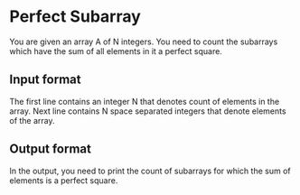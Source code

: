 # Perfect Subarray

You are given an array A of N integers. You need to count the subarrays which have the sum of all elements in it a perfect square.

## Input format

The first line contains an integer N that denotes count of elements in the array. Next line contains N space separated integers that denote elements of the array.

## Output format

In the output, you need to print the count of subarrays for which the sum of elements is a perfect square.

